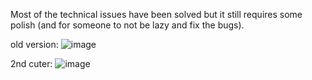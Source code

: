 Most of the technical issues have been solved but it still requires some polish (and for someone to not be lazy and fix the bugs).


old version:
![image](https://github.com/user-attachments/assets/02385b57-7093-497c-91a9-460f42663933)

2nd cuter:
![image](https://github.com/user-attachments/assets/36699793-7ec2-4591-b86b-13d30876bcc8)
